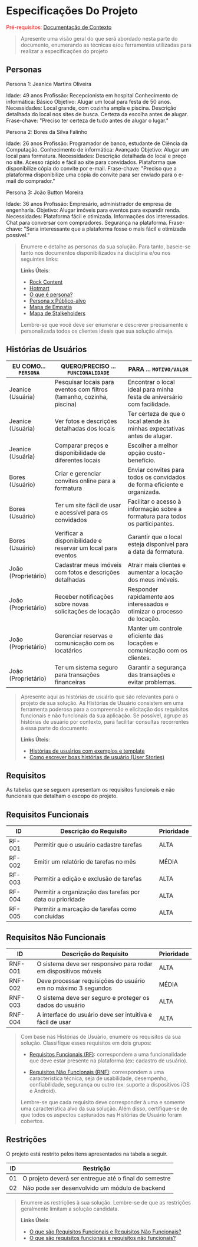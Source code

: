 # Especificações Do Projeto

<span style="color:red">Pré-requisitos: <a href="1-Contexto.md"> Documentação de Contexto</a></span>

> Apresente uma visão geral do que será abordado nesta parte do
> documento, enumerando as técnicas e/ou ferramentas utilizadas para
> realizar a especificações do projeto

## Personas

Persona 1: Jeanice Martins Oliveira

Idade: 49 anos
Profissão: Recepcionista em hospital
Conhecimento de informática: Básico
Objetivo: Alugar um local para festa de 50 anos.
Necessidades: Local grande, com cozinha ampla e piscina. Descrição detalhada do local nos sites de busca. Certeza da escolha antes de alugar.
Frase-chave: "Preciso ter certeza de tudo antes de alugar o lugar."

Persona 2: Bores da Silva Falinho

Idade: 26 anos
Profissão: Programador de banco, estudante de Ciência da Computação.
Conhecimento de informática: Avançado
Objetivo: Alugar um local para formatura.
Necessidades: Descrição detalhada do local e preço no site. Acesso rápido e fácil ao site para convidados. Plataforma que disponibilize cópia do convite por e-mail.
Frase-chave: "Preciso que a plataforma disponibilize uma cópia do convite para ser enviado para o e-mail do comprador."

Persona 3: João Button Moreira

Idade: 36 anos
Profissão: Empresário, administrador de empresa de engenharia.
Objetivo: Alugar imóveis para eventos para expandir renda.
Necessidades: Plataforma fácil e otimizada. Informações dos interessados. Chat para conversar com compradores. Segurança na plataforma.
Frase-chave: "Seria interessante que a plataforma fosse o mais fácil e otimizada possível."

> Enumere e detalhe as personas da sua solução. Para
> tanto, baseie-se tanto nos documentos disponibilizados na disciplina
> e/ou nos seguintes links:
>
> **Links Úteis**:
> - [Rock Content](https://rockcontent.com/blog/personas/)
> - [Hotmart](https://blog.hotmart.com/pt-br/como-criar-persona-negocio/)
> - [O que é persona?](https://resultadosdigitais.com.br/blog/persona-o-que-e/)
> - [Persona x Público-alvo](https://flammo.com.br/blog/persona-e-publico-alvo-qual-a-diferenca/)
> - [Mapa de Empatia](https://resultadosdigitais.com.br/blog/mapa-da-empatia/)
> - [Mapa de Stalkeholders](https://www.racecomunicacao.com.br/blog/como-fazer-o-mapeamento-de-stakeholders/)
>
> Lembre-se que você deve ser enumerar e descrever precisamente e
> personalizada todos os clientes ideais que sua solução almeja.

## Histórias de Usuários

| EU COMO... `PERSONA` | QUERO/PRECISO ... `FUNCIONALIDADE` | PARA ... `MOTIVO/VALOR` |
|---|---|---|
| Jeanice (Usuária) | Pesquisar locais para eventos com filtros (tamanho, cozinha, piscina) | Encontrar o local ideal para minha festa de aniversário com facilidade. |
| Jeanice (Usuária) | Ver fotos e descrições detalhadas dos locais | Ter certeza de que o local atende às minhas expectativas antes de alugar. |
| Jeanice (Usuária) | Comparar preços e disponibilidade de diferentes locais | Escolher a melhor opção custo-benefício. |
| Bores (Usuário) | Criar e gerenciar convites online para a formatura | Enviar convites para todos os convidados de forma eficiente e organizada. |
| Bores (Usuário) | Ter um site fácil de usar e acessível para os convidados | Facilitar o acesso à informação sobre a formatura para todos os participantes. |
| Bores (Usuário) | Verificar a disponibilidade e reservar um local para eventos | Garantir que o local esteja disponível para a data da formatura. |
| João (Proprietário) | Cadastrar meus imóveis com fotos e descrições detalhadas | Atrair mais clientes e aumentar a locação dos meus imóveis. |
| João (Proprietário) | Receber notificações sobre novas solicitações de locação | Responder rapidamente aos interessados e otimizar o processo de locação. |
| João (Proprietário) | Gerenciar reservas e comunicação com os locatários | Manter um controle eficiente das locações e comunicação com os clientes. |
| João (Proprietário) | Ter um sistema seguro para transações financeiras | Garantir a segurança das transações e evitar problemas. |

> Apresente aqui as histórias de usuário que são relevantes para o
> projeto de sua solução. As Histórias de Usuário consistem em uma
> ferramenta poderosa para a compreensão e elicitação dos requisitos
> funcionais e não funcionais da sua aplicação. Se possível, agrupe as
> histórias de usuário por contexto, para facilitar consultas
> recorrentes à essa parte do documento.
>
> **Links Úteis**:
> - [Histórias de usuários com exemplos e template](https://www.atlassian.com/br/agile/project-management/user-stories)
> - [Como escrever boas histórias de usuário (User Stories)](https://medium.com/vertice/como-escrever-boas-users-stories-hist%C3%B3rias-de-usu%C3%A1rios-b29c75043fac)

## Requisitos

As tabelas que se seguem apresentam os requisitos funcionais e não funcionais que detalham o escopo do projeto.

## Requisitos Funcionais

| ID    | Descrição do Requisito  | Prioridade |
|------|-----------------------------------------|----|
| RF-001 | Permitir que o usuário cadastre tarefas | ALTA |
| RF-002 | Emitir um relatório de tarefas no mês   | MÉDIA |
| RF-003 | Permitir a edição e exclusão de tarefas | ALTA |  *(Adicionado para melhor funcionalidade)*
| RF-004 | Permitir a organização das tarefas por data ou prioridade | ALTA | *(Adicionado para melhor funcionalidade)*
| RF-005 | Permitir a marcação de tarefas como concluídas | ALTA | *(Adicionado para melhor funcionalidade)*


## Requisitos Não Funcionais

| ID     | Descrição do Requisito  | Prioridade |
|-------|-------------------------|----|
| RNF-001 | O sistema deve ser responsivo para rodar em dispositivos móveis | ALTA | *(Prioridade alterada para refletir importância)*
| RNF-002 | Deve processar requisições do usuário em no máximo 3 segundos | MÉDIA | *(Prioridade alterada para refletir importância)*
| RNF-003 | O sistema deve ser seguro e proteger os dados do usuário | ALTA | *(Adicionado para segurança)*
| RNF-004 | A interface do usuário deve ser intuitiva e fácil de usar | ALTA | *(Adicionado para usabilidade)*
> Com base nas Histórias de Usuário, enumere os requisitos da sua
> solução. Classifique esses requisitos em dois grupos:
>
> - [Requisitos Funcionais
>   (RF)](https://pt.wikipedia.org/wiki/Requisito_funcional):
>   correspondem a uma funcionalidade que deve estar presente na
>   plataforma (ex: cadastro de usuário).
>
> - [Requisitos Não Funcionais
>   (RNF)](https://pt.wikipedia.org/wiki/Requisito_n%C3%A3o_funcional):
>   correspondem a uma característica técnica, seja de usabilidade,
>   desempenho, confiabilidade, segurança ou outro (ex: suporte a
>   dispositivos iOS e Android).
>
> Lembre-se que cada requisito deve corresponder à uma e somente uma
> característica alvo da sua solução. Além disso, certifique-se de que
> todos os aspectos capturados nas Histórias de Usuário foram cobertos.

## Restrições

O projeto está restrito pelos itens apresentados na tabela a seguir.

|ID| Restrição                                             |
|--|-------------------------------------------------------|
|01| O projeto deverá ser entregue até o final do semestre |
|02| Não pode ser desenvolvido um módulo de backend        |


> Enumere as restrições à sua solução. Lembre-se de que as restrições
> geralmente limitam a solução candidata.
> 
> **Links Úteis**:
> - [O que são Requisitos Funcionais e Requisitos Não Funcionais?](https://codificar.com.br/requisitos-funcionais-nao-funcionais/)
> - [O que são requisitos funcionais e requisitos não funcionais?](https://analisederequisitos.com.br/requisitos-funcionais-e-requisitos-nao-funcionais-o-que-sao/)
